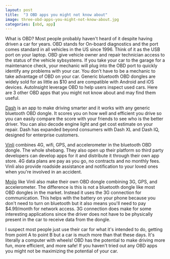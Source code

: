 ```yaml
---
layout: post
title:  "3 OBD apps you might not know about"
image: three-obd-apps-you-might-not-know-about.jpg
categories: [obd, app]
---
```

What is OBD?  Most people probably haven't heard of it despite having driven a car for years.  OBD stands for On-board diagnostics and the port comes standard in all vehicles in the US since 1996.  Think of it as the USB port on your laptop.  OBD give vehicle owner and repair technician access to the status of the vehicle sybsystems.  If you take your car to the garage for a maintenance check, your mechanic will plug into the OBD port to quickly identify any problems with your car.  You don't have to be a mechanic to take advantage of OBD on your car.  Generic bluetooth OBD dongles are widely sold for as little as $10 and are compatible with Android and iOS devices.  AutoInsight leverage OBD to help users inspect used cars.  Here are 3 other OBD apps that you might not know about and may find them useful.

[Dash][dash] is an app to make driving smarter and it works with any generic bluetooth OBD dongle.  It scores you on how well and efficient you drive so you can easily compare the score with your friends to see who is the better driver.  You can also decode engine light and get cost estimate on your repair.  Dash has expanded beyond consumers with Dash XL and Dash IQ, designed for enterprise customers.

[Vinli][vinli] combines 4G, wifi, GPS, and accelerometer in the bluetooth OBD dongle.  The whole shebang.  They also open up their platform so third party developers can develop apps for it and distribute it through their own app store.  4G data plans are pay as you go, no contracts and no monthly fees.  Vinli also provide roadside assistance and notification to your loved ones when you're involved in an accident.

[Mojio][mojio] like Vinli also make their own OBD dongle combining 3G, GPS, and accelerometer.  The difference is this is not a bluetooth dongle like most OBD dongles in the market.  Instead it uses the 3G connection for communication.  This helps with the battery on your phone because you don't need to turn on bluetooth but it also means you'll need to pay $4.99/month for network access.  3G connection does make for some interesting applications since the driver does not have to be physically present in the car to receive data from the dongle.

I suspect most people just use their car for what it's intended to do, getting from point A to point B but a car is much more than that these days.  It's literally a computer with wheels!  OBD has the potential to make driving more fun, more efficient, and more safe!  If you haven't tried out any OBD apps you might not be maximizing the potential of your car.

[vinli]: https://www.vin.li/
[dash]: https://dash.by/
[mojio]: https://www.moj.io/

